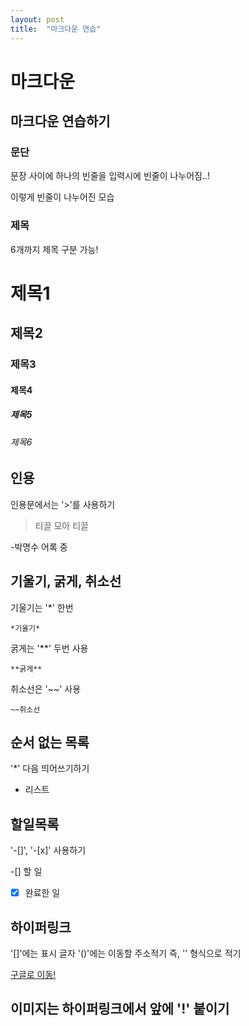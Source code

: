 ```yaml
---
layout: post
title:  "마크다운 연습"
---
```


# 마크다운

## 마크다운 연습하기


### 문단
문장 사이에 하나의 빈줄을 입력시에 빈줄이 나누어짐..!

이렇게 빈줄이 나누어진 모습

### 제목
6개까지 제목 구분 가능!

# 제목1
## 제목2
### 제목3
#### 제목4
##### 제목5
###### 제목6

## 인용
인용문에서는 '>'를 사용하기

>티끌 모아 티끌

-박명수 어록 중

## 기울기, 굵게, 취소선
기울기는 '*' 한번

    *기울기*

굵게는 '**' 두번 사용

    **굵게**

취소선은 '~~' 사용

    ~~취소선

## 순서 없는 목록
'*' 다음 띄어쓰기하기

* 리스트

## 할일목록
'-[]', '-[x]' 사용하기

-[] 할 일
-[x] 완료한 일

## 하이퍼링크
'[]'에는 표시 글자 '()'에는 이동할 주소적기 즉, '[]()' 형식으로 적기

[구글로 이동!](https://google.com)

## 이미지는 하이퍼링크에서 앞에 '!' 붙이기